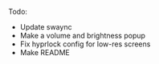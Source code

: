 Todo:
- Update swaync
- Make a volume and brightness popup
- Fix hyprlock config for low-res screens
- Make README
